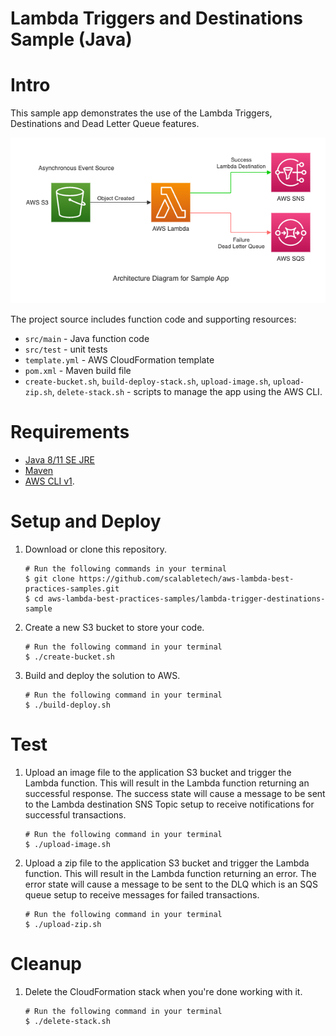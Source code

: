 # Lambda Triggers and Destinations Sample (Java)

# Intro
This sample app demonstrates the use of the Lambda Triggers, Destinations and Dead Letter Queue features. 

![Architecture Diagram](images/lambda-trigger-destinations-sample.png)

The project source includes function code and supporting resources:

- `src/main` - Java function code
- `src/test` - unit tests
- `template.yml` - AWS CloudFormation template
- `pom.xml` - Maven build file
- `create-bucket.sh`, `build-deploy-stack.sh`, `upload-image.sh`, `upload-zip.sh`, `delete-stack.sh` - scripts to manage the app using the AWS CLI.

# Requirements
- [Java 8/11 SE JRE](https://www.oracle.com/java/technologies/javase-downloads.html)
- [Maven](https://maven.apache.org/docs/history.html)
- [AWS CLI v1](https://docs.aws.amazon.com/cli/latest/userguide/cli-chap-install.html).

# Setup and Deploy
1. Download or clone this repository.
    ~~~~
    # Run the following commands in your terminal
    $ git clone https://github.com/scalabletech/aws-lambda-best-practices-samples.git
    $ cd aws-lambda-best-practices-samples/lambda-trigger-destinations-sample
    ~~~~

2. Create a new S3 bucket to store your code.
    ~~~~
    # Run the following command in your terminal
    $ ./create-bucket.sh
    ~~~~
 
3. Build and deploy the solution to AWS.
    ~~~~
    # Run the following command in your terminal
    $ ./build-deploy.sh
    ~~~~
    

# Test
1. Upload an image file to the application S3 bucket and trigger the Lambda function. This will result in the Lambda function returning an successful response. The success state will cause a message to be sent to the Lambda destination SNS Topic setup to receive notifications for successful transactions.
    ~~~~
    # Run the following command in your terminal
    $ ./upload-image.sh
    ~~~~

2. Upload a zip file to the application S3 bucket and trigger the Lambda function. This will result in the Lambda function returning an error. The error state will cause a message to be sent to the DLQ which is an SQS queue setup to receive messages for failed transactions.
    ~~~~
    # Run the following command in your terminal
    $ ./upload-zip.sh
    ~~~~

# Cleanup
1. Delete the CloudFormation stack when you're done working with it.
    ~~~~    
    # Run the following command in your terminal
    $ ./delete-stack.sh
    ~~~~

